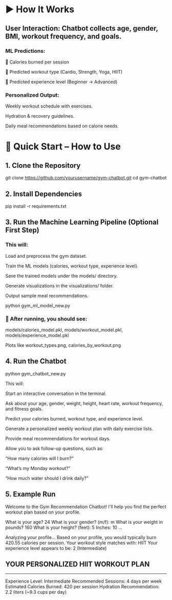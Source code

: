 # ▶️ How It Works

## User Interaction: Chatbot collects age, gender, BMI, workout frequency, and goals.

### ML Predictions:

🔹 Calories burned per session

🔹 Predicted workout type (Cardio, Strength, Yoga, HIIT)

🔹 Predicted experience level (Beginner → Advanced)

### Personalized Output:

Weekly workout schedule with exercises.

Hydration & recovery guidelines.

Daily meal recommendations based on calorie needs.

# 🏃 Quick Start – How to Use
## 1. Clone the Repository
git clone https://github.com/yourusername/gym-chatbot.git
cd gym-chatbot

## 2. Install Dependencies
pip install -r requirements.txt

## 3. Run the Machine Learning Pipeline (Optional First Step)

### This will:

Load and preprocess the gym dataset.

Train the ML models (calories, workout type, experience level).

Save the trained models under the models/ directory.

Generate visualizations in the visualizations/ folder.

Output sample meal recommendations.

python gym_ml_model_new.py


### 📂 After running, you should see:

models/calories_model.pkl, models/workout_model.pkl, models/experience_model.pkl

Plots like workout_types.png, calories_by_workout.png

## 4. Run the Chatbot
python gym_chatbot_new.py


This will:

Start an interactive conversation in the terminal.

Ask about your age, gender, weight, height, heart rate, workout frequency, and fitness goals.

Predict your calories burned, workout type, and experience level.

Generate a personalized weekly workout plan with daily exercise lists.

Provide meal recommendations for workout days.

Allow you to ask follow-up questions, such as:

“How many calories will I burn?”

“What’s my Monday workout?”

“How much water should I drink daily?”

## 5. Example Run
Welcome to the Gym Recommendation Chatbot!
I'll help you find the perfect workout plan based on your profile.

What is your age? 
24
What is your gender? (m/f): 
m
What is your weight in pounds? 
160
What is your height? (feet): 
5
Inches: 
10
...

Analyzing your profile...
Based on your profile, you would typically burn 420.55 calories per session.
Your workout style matches with: HIIT
Your experience level appears to be: 2 (Intermediate)

## YOUR PERSONALIZED HIIT WORKOUT PLAN
------------------------------------------------------
Experience Level: Intermediate
Recommended Sessions: 4 days per week
Estimated Calories Burned: 420 per session
Hydration Recommendation: 2.2 liters (~9.3 cups per day)
